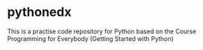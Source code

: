 # pythonedx
This is a practise code repository for Python based on the Course Programming for Everybody (Getting Started with Python)
